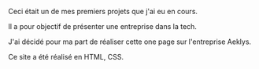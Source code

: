 Ceci était un de mes premiers projets que j'ai eu en cours. 

Il a pour objectif de présenter une entreprise dans la tech. 

J'ai décidé pour ma part de réaliser cette one page sur l'entreprise Aeklys. 

Ce site a été réalisé en HTML, CSS. 
